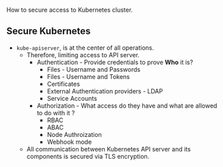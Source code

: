How to secure access to Kubernetes cluster.
## Secure Kubernetes
- `kube-apiserver`, is at the center of all operations.
	- Therefore, limiting access to API server.
		- Authentication - Provide credentials to prove **Who** it is?
			- Files - Username and Passwords
			- Files - Username and Tokens
			- Certificates
			- External Authentication providers - LDAP
			- Service Accounts
		- Authorization - What access do they have and what are allowed to do with it ?
			- RBAC
			- ABAC
			- Node Authroization
			- Webhook mode
	- All communication between Kubernetes API server and its components is secured via TLS encryption.